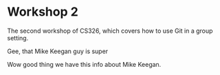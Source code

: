 # Workshop 2

The second workshop of CS326, which covers how to use Git in a group setting.

Gee, that Mike Keegan guy is super

Wow good thing we have this info about Mike Keegan.
